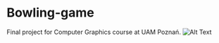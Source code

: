 # Bowling-game
Final project for Computer Graphics course at UAM Poznań.
![Alt Text](https://imgur.com/JmE94pD)


